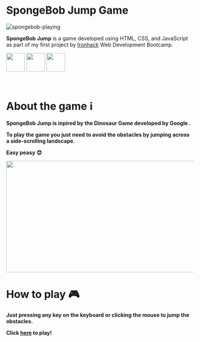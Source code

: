 # SpongeBob Jump Game
![spongebob-playing](https://user-images.githubusercontent.com/80928578/174189768-4472a0f9-9bdf-4e8d-830d-8535ba60cc36.gif)
<p><strong>SpongeBob Jump</strong> is a game developed using HTML, CSS, and JavaScript as part of my first project by  <a href="https://www.ironhack.com/en" target="_blank">Ironhack</a> Web Development Bootcamp.</p>
<p float="left">  
  <img src="https://cdn.jsdelivr.net/gh/devicons/devicon/icons/html5/html5-original.svg" width="50" height="50"/>    
  <img src="https://cdn.jsdelivr.net/gh/devicons/devicon/icons/css3/css3-original.svg" width="50" height="50" />           
  <img src="https://cdn.jsdelivr.net/gh/devicons/devicon/icons/javascript/javascript-original.svg" width="50" height="50" />
</p><b><br>

# About the game ℹ 
<p>SpongeBob Jump is inpired by the Dinosaur Game developed by Google .</p>
<p>To play the game you just need to avoid the obstacles by jumping across a side-scrolling landscape.</p>
<p>Easy peasy 😊</p>
  
  <img src="https://user-images.githubusercontent.com/80928578/174191211-89077cbf-4351-40dd-8339-675acd557787.png" width="850" height="300" />
  
 # How to play 🎮
  Just pressing any key on the keyboard or clicking the mouse to jump the obstacles.
  
  Click <a href="https://flaviahotts.github.io/game-project/" target="_blank">here</a> to play!
